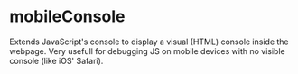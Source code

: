 # mobileConsole
Extends JavaScript's console to display a visual (HTML) console inside the webpage. Very usefull for debugging JS on mobile devices with no visible console (like iOS' Safari).

